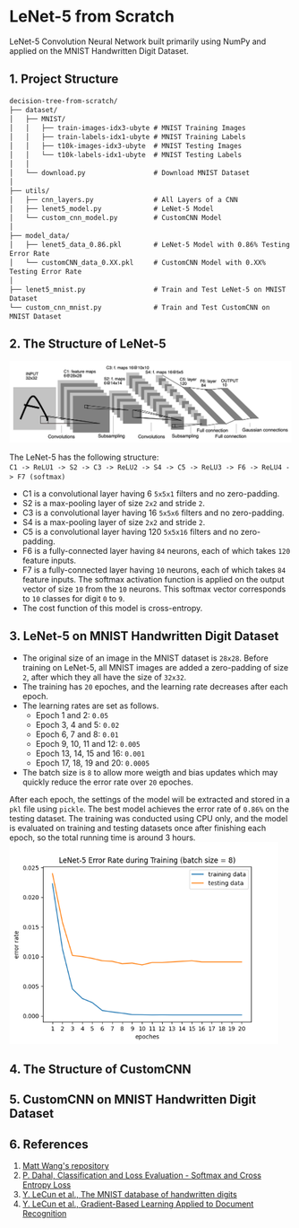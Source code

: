 # LeNet-5 from Scratch
LeNet-5 Convolution Neural Network built primarily using NumPy and applied on the MNIST Handwritten Digit Dataset.

## 1. Project Structure
```
decision-tree-from-scratch/
├── dataset/
│   ├── MNIST/
│   │   ├── train-images-idx3-ubyte # MNIST Training Images
│   │   ├── train-labels-idx1-ubyte # MNIST Training Labels
│   │   ├── t10k-images-idx3-ubyte  # MNIST Testing Images
│   │   └── t10k-labels-idx1-ubyte  # MNIST Testing Labels
│   │
│   └── download.py                 # Download MNIST Dataset
│
├── utils/
│   ├── cnn_layers.py               # All Layers of a CNN
│   ├── lenet5_model.py             # LeNet-5 Model
│   └── custom_cnn_model.py         # CustomCNN Model
│
├── model_data/
│   ├── lenet5_data_0.86.pkl        # LeNet-5 Model with 0.86% Testing Error Rate
│   └── customCNN_data_0.XX.pkl     # CustomCNN Model with 0.XX% Testing Error Rate
│
├── lenet5_mnist.py                 # Train and Test LeNet-5 on MNIST Dataset
└── custom_cnn_mnist.py             # Train and Test CustomCNN on MNIST Dataset
```

## 2. The Structure of LeNet-5
<img src="/images/lenet5_structure.png"/>

The LeNet-5 has the following structure:<br/>
`C1 -> ReLU1 -> S2 -> C3 -> ReLU2 -> S4 -> C5 -> ReLU3 -> F6 -> ReLU4 -> F7 (softmax)`
- C1 is a convolutional layer having 6 `5x5x1` filters and no zero-padding.
- S2 is a max-pooling layer of size `2x2` and stride `2`.
- C3 is a convolutional layer having 16 `5x5x6` filters and no zero-padding.
- S4 is a max-pooling layer of size `2x2` and stride `2`.
- C5 is a convolutional layer having 120 `5x5x16` filters and no zero-padding.
- F6 is a fully-connected layer having `84` neurons, each of which takes `120` feature inputs.
- F7 is a fully-connected layer having `10` neurons, each of which takes `84` feature inputs. The softmax activation function is applied on the output vector of size `10` from the `10` neurons. This softmax vector corresponds to `10` classes for digit `0` to `9`.
- The cost function of this model is cross-entropy.

## 3. LeNet-5 on MNIST Handwritten Digit Dataset
- The original size of an image in the MNIST dataset is `28x28`. Before training on LeNet-5, all MNIST images are added a zero-padding of size `2`, after which they all have the size of `32x32`.
- The training has `20` epoches, and the learning rate decreases after each epoch.
- The learning rates are set as follows.
  - Epoch 1 and 2: `0.05`
  - Epoch 3, 4 and 5: `0.02`
  - Epoch 6, 7 and 8: `0.01`
  - Epoch 9, 10, 11 and 12: `0.005`
  - Epoch 13, 14, 15 and 16: `0.001`
  - Epoch 17, 18, 19 and 20: `0.0005`
- The batch size is `8` to allow more weigth and bias updates which may quickly reduce the error rate over `20` epoches.<br/>

After each epoch, the settings of the model will be extracted and stored in a `pkl` file using `pickle`. The best model achieves the error rate of `0.86%` on the testing dataset. The training was conducted using CPU only, and the model is evaluated on training and testing datasets once after finishing each epoch, so the total running time is around 3 hours.
<img src="/images/figure_lenet5.png" width="480"/>

## 4. The Structure of CustomCNN

## 5. CustomCNN on MNIST Handwritten Digit Dataset

## 6. References
1. [Matt Wang's repository](https://github.com/mattwang44/LeNet-from-Scratch)
2. [P. Dahal, Classification and Loss Evaluation - Softmax and Cross Entropy Loss](https://deepnotes.io/softmax-crossentropy)
3. [Y. LeCun et al., The MNIST database of handwritten digits](http://yann.lecun.com/exdb/mnist/)
4. [Y. LeCun et al., Gradient-Based Learning Applied to Document Recognition](http://yann.lecun.com/exdb/publis/pdf/lecun-98.pdf)
